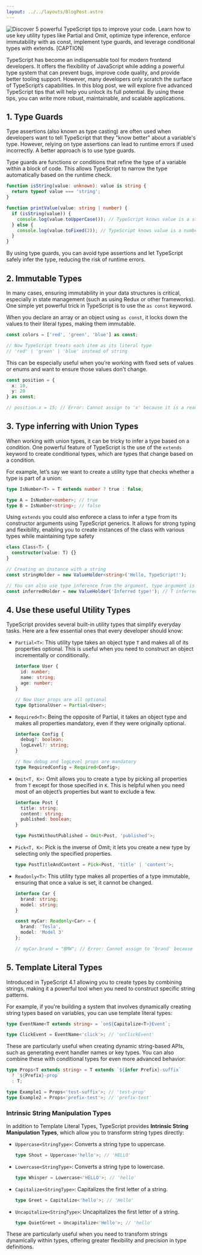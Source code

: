 ```yaml
---
layout: ../../layouts/BlogPost.astro
---
```


![Discover 5 powerful TypeScript tips to improve your code. Learn how to use key utility types like Partial and Omit, optimize type inference, enforce immutability with as const, implement type guards, and leverage conditional types with extends. [CAPTION]](/images/typescript.webp)

TypeScript has become an indispensable tool for modern frontend developers. It offers the flexibility of JavaScript while adding a powerful type system that can prevent bugs, improve code quality, and provide better tooling support. However, many developers only scratch the surface of TypeScript’s capabilities. In this blog post, we will explore five advanced TypeScript tips that will help you unlock its full potential. By using these tips, you can write more robust, maintainable, and scalable applications.

## 1\. Type Guards

Type assertions (also known as type casting) are often used when developers want to tell TypeScript that they "know better" about a variable's type. However, relying on type assertions can lead to runtime errors if used incorrectly. A better approach is to use type guards.

Type guards are functions or conditions that refine the type of a variable within a block of code. This allows TypeScript to narrow the type automatically based on the runtime check.

```ts
function isString(value: unknown): value is string {
  return typeof value === 'string';
}

function printValue(value: string | number) {
  if (isString(value)) {
    console.log(value.toUpperCase()); // TypeScript knows value is a string here
  } else {
    console.log(value.toFixed(2)); // TypeScript knows value is a number here
  }
}
```

By using type guards, you can avoid type assertions and let TypeScript safely infer the type, reducing the risk of runtime errors.

## 2\. Immutable Types

In many cases, ensuring immutability in your data structures is critical, especially in state management (such as using Redux or other frameworks). One simple yet powerful trick in TypeScript is to use the `as const` keyword.

When you declare an array or an object using `as const`, it locks down the values to their literal types, making them immutable.

```ts
const colors = ['red', 'green', 'blue'] as const;

// Now TypeScript treats each item as its literal type
// 'red' | 'green' | 'blue' instead of string
```

This can be especially useful when you’re working with fixed sets of values or enums and want to ensure those values don't change.

```ts
const position = {
  x: 10,
  y: 20
} as const;

// position.x = 15; // Error: Cannot assign to 'x' because it is a read-only property.
```

## 3\. Type inferring with Union Types

When working with union types, it can be tricky to infer a type based on a condition. One powerful feature of TypeScript is the use of the `extends` keyword to create conditional types, which are types that change based on a condition.

For example, let’s say we want to create a utility type that checks whether a type is part of a union:

```ts
type IsNumber<T> = T extends number ? true : false;

type A = IsNumber<number>; // true
type B = IsNumber<string>; // false
```

Using `extends` you could also enforece a class to infer a type from its constructor arguments using TypeScript generics. It allows for strong typing and flexibility, enabling you to create instances of the class with various types while maintaining type safety

```ts
class Class<T> {
  constructor(value: T) {}
}

// Creating an instance with a string
const stringHolder = new ValueHolder<string>('Hello, TypeScript!');

// You can also use type inference from the argument, type argument is not required
const inferredHolder = new ValueHolder('Inferred type!'); // T inferred as string
```

## 4\. Use these useful Utility Types

TypeScript provides several built-in utility types that simplify everyday tasks. Here are a few essential ones that every developer should know:

- `Partial<T>`: This utility type takes an object type `T` and makes all of its properties optional. This is useful when you need to construct an object incrementally or conditionally.

  ```ts
  interface User {
    id: number;
    name: string;
    age: number;
  }

  // Now User props are all optional
  type OptionalUser = Partial<User>;
  ```

- `Required<T>`: Being the opposite of Partial, it takes an object type and makes all properties mandatory, even if they were originally optional.

  ```ts
  interface Config {
    debug?: boolean;
    logLevel?: string;
  }

  // Now debug and logLevel props are mandatory
  type RequiredConfig = Required<Config>;
  ```

- `Omit<T, K>:` Omit allows you to create a type by picking all properties from `T` except for those specified in `K`. This is helpful when you need most of an object’s properties but want to exclude a few.

  ```ts
  interface Post {
    title: string;
    content: string;
    published: boolean;
  }

  type PostWithoutPublished = Omit<Post, 'published'>;
  ```

- `Pick<T, K>`: Pick is the inverse of Omit; it lets you create a new type by selecting only the specified properties.

  ```ts
  type PostTitleAndContent = Pick<Post, 'title' | 'content'>;
  ```

- `Readonly<T>`: This utility type makes all properties of a type immutable, ensuring that once a value is set, it cannot be changed.

  ```ts
  interface Car {
    brand: string;
    model: string;
  }

  const myCar: Readonly<Car> = {
    brand: 'Tesla',
    model: 'Model 3'
  };

  // myCar.brand = "BMW"; // Error: Cannot assign to 'brand' because it is a read-only property.
  ```

## 5\. Template Literal Types

Introduced in TypeScript 4.1 allowing you to create types by combining strings, making it a powerful tool when you need to construct specific string patterns.

For example, if you're building a system that involves dynamically creating string types based on variables, you can use template literal types:

```ts
type EventName<T extends string> = `on${Capitalize<T>}Event`;

type ClickEvent = EventName<'click'>; // 'onClickEvent'
```

These are particularly useful when creating dynamic string-based APIs, such as generating event handler names or key types. You can also combine these with conditional types for even more advanced behavior:

```ts
type Props<T extends string> = T extends `${infer Prefix}-suffix`
  ? `${Prefix}-prop`
  : T;

type Example1 = Props<'test-suffix'>; // 'test-prop'
type Example2 = Props<'prefix-test'>; // 'prefix-test'
```

### Intrinsic String Manipulation Types

In addition to Template Literal Types, TypeScript provides **Intrinsic String Manipulation Types**, which allow you to transform string types directly:

- `Uppercase<StringType>`: Converts a string type to uppercase.

  ```ts
  type Shout = Uppercase<'hello'>; // 'HELLO'
  ```

- `Lowercase<StringType>`: Converts a string type to lowercase.

  ```ts
  type Whisper = Lowercase<'HELLO'>; // 'hello'
  ```

- `Capitalize<StringType>`: Capitalizes the first letter of a string.

  ```ts
  type Greet = Capitalize<'hello'>; // 'Hello'
  ```

- `Uncapitalize<StringType>`: Uncapitalizes the first letter of a string.

  ```ts
  type QuietGreet = Uncapitalize<'Hello'>; // 'hello'
  ```

These are particularly useful when you need to transform strings dynamically within types, offering greater flexibility and precision in type definitions.
